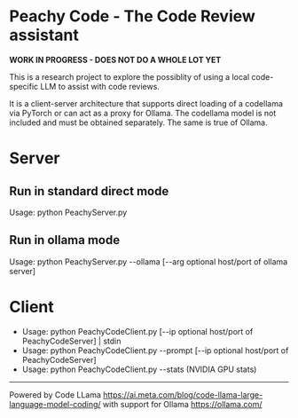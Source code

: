 # Peachy Code - The Code Review assistant

**WORK IN PROGRESS - DOES NOT DO A WHOLE LOT YET**

This is a research project to explore the possiblity of using a local code-specific LLM to assist with code reviews. 

It is a client-server architecture that supports direct loading of a codellama via PyTorch or can act as a proxy for Ollama.
The codellama model is not included and must be obtained separately. The same is true of Ollama.

# Server
## Run in standard direct mode
Usage: python PeachyServer.py

## Run in ollama mode
Usage: python PeachyServer.py --ollama [--arg optional host/port of ollama server]


# Client
* Usage: python PeachyCodeClient.py [--ip optional host/port of PeachyCodeServer] | stdin
* Usage: python PeachyCodeClient.py --prompt [--ip optional host/port of PeachyCodeServer]
* Usage: python PeachyCodeClient.py --stats (NVIDIA GPU stats)

---


Powered by Code LLama
https://ai.meta.com/blog/code-llama-large-language-model-coding/
with support for Ollama
https://ollama.com/
